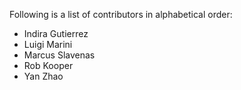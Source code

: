 Following is a list of contributors in alphabetical order:

- Indira Gutierrez
- Luigi Marini
- Marcus Slavenas
- Rob Kooper
- Yan Zhao